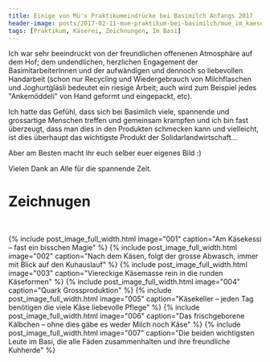 ```yaml
---
title: Einige von Mü's Praktikumeindrücke bei Basimilch Anfangs 2017
header-image: posts/2017-02-11-mue-praktikum-bei-basimilch/mue_im_kaesekeller_460x600px.jpg
tags: [Praktikum, Käserei, Zeichnungen, Im Basi]
---
```


Ich war sehr beeindruckt von der freundlichen offenenen Atmosphäre auf dem Hof;
dem undendlichen, herzlichen Engagement der BasimitarbeiterInnen und der
aufwändigen und dennoch so liebevollen Handarbeit (schon nur Recycling und
Wiedergebrauch von Milchflaschen und Joghurtgläsli bedeutet ein riesige Arbeit;
auch wird zum Beispiel jedes "Ankemöddeli" von Hand geformt und eingepackt,
etc). 

Ich hatte das Gefühl, dass sich bei Basimilch viele, spannende und grossartige
Menschen treffen und gemeinsam krampfen und ich bin fast überzeugt, dass man
dies in den Produkten schmecken kann und vielleicht, ist dies überhaupt das
wichtigste Produkt der Solidarlandwirtschaft...

Aber am Besten macht ihr euch selber euer eigenes Bild :) 

Vielen Dank an Alle für die spannende Zeit.

# Zeichnugen

<br>

{% include post_image_full_width.html image="001" caption="Am Käsekessi – fast ein bisschen Magie" %}
{% include post_image_full_width.html image="002" caption="Nach dem Käsen, folgt der grosse Abwasch, immer mit Blick auf den Kuhauslauf" %}
{% include post_image_full_width.html image="003" caption="Viereckige Käsemasse rein in die runden Käseformen" %}
{% include post_image_full_width.html image="004" caption="Quark Grossproduktion" %}
{% include post_image_full_width.html image="005" caption="Käsekeller – jeden Tag benötigen die viele Käse liebevolle Pflege" %}
{% include post_image_full_width.html image="006" caption="Das frischgeborene Kälbchen – ohne dies gäbe es weder Milch noch Käse" %}
{% include post_image_full_width.html image="007" caption="Die beiden wichtigsten Leute im Basi, die alle Fäden zusammenhalten und ihre freundliche Kuhherde" %}

